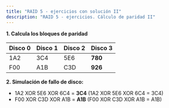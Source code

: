 ```yaml
---
title: "RAID 5 - ejercicios con solución II"
description: "RAID 5 - ejercicios. Cálculo de paridad II"
---
```


**1. Calcula los bloques de paridad**

| Disco 0 | Disco 1 | Disco 2 | Disco 3 |
|---|---|---|---|
| 1A2 | 3C4 | 5E6 | **780** | 
| F00 | A1B | C3D | **926** | 


**2. Simulación de fallo de disco:**

- 1A2 XOR 5E6 XOR 6C4 = **3C4** (1A2 XOR 5E6 XOR 6C4 = 3C4)
- F00 XOR C3D XOR A1B = **A1B** (F00 XOR C3D XOR A1B = A1B)
